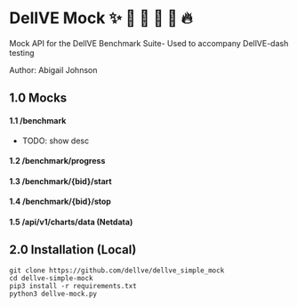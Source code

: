 # DellVE Mock :sparkles: :tada: :dancer: :princess: :metal: :fire:  
Mock API for the DellVE Benchmark Suite- Used to accompany DellVE-dash testing

Author: Abigail Johnson  

## 1.0 Mocks
#### 1.1 /benchmark
+ TODO: show desc
#### 1.2 /benchmark/progress

#### 1.3 /benchmark/{bid}/start

#### 1.4 /benchmark/{bid}/stop

#### 1.5 /api/v1/charts/data (Netdata)

## 2.0 Installation (Local)
```
git clone https://github.com/dellve/dellve_simple_mock  
cd dellve-simple-mock
pip3 install -r requirements.txt  
python3 dellve-mock.py
```
